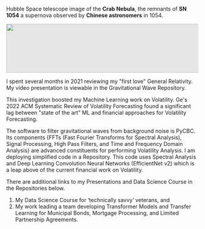 Hubble Space telescope image of the **Crab Nebula**, the remnants of **SN 1054** a supernova observed by **Chinese astronomers** in 1054.
<html style="height: 100%;">
  <head></head>
  <body style="margin: 0px; backgournd: #0e0e0e; height: 100%">
    <img style="display: block;-webkit-user-select:none;margin: auto;curson:z omm-in;background-color: hsl(0, 0%, 90%);transition: background-color 300ms;"src="https://user-images.githubusercontent.com/16724588/164102368-37ae11c2-3e46-47af-ab16-90e7c8472953.jpg" width="1024" height="128">
  </body>
</html>

I spent several months in 2021 reviewing my "first love" General Relativity. My video presentation is viewable in the Gravitational Wave Repository. 

This investigation boosted my Machine Learning work on Volatility. Ge's 2022 ACM Systematic Review of Volatility Forecasting found a significant lag between "state of the art" ML and financial approaches for Volatility Forecasting. 

The software to filter gravitational waves from background noise is PyCBC. Its components {FFTs (Fast Fourier Transforms for Spectral Analysis), Signal Processing, High Pass Filters, and Time and Frequency Domain Analysis} are advanced constituents for performing Volatility Analysis. I am deploying simplified code in a Repository. This code uses Spectral Analysis and Deep Learning Convolution Neural Networks (EfficientNet v2) which is a leap above of the current financial work on Volatility. 

There are additional links to my Presentations and Data Science Course in the Repositories below.

  1) My Data Science Course for ‘technically savvy’ veterans, and
  2) My work leading a team developing Transformer Models and Transfer Learning for Municipal Bonds, Mortgage Processing, and Limited Partnership Agreements.



